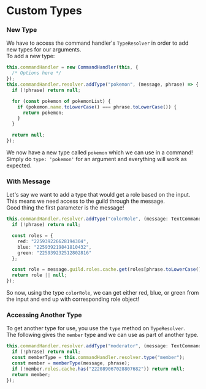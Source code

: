 <!-- markdownlint-disable MD001 -->

# Custom Types

### New Type

We have to access the command handler's `TypeResolver` in order to add new types for our arguments.  
To add a new type:

```ts
this.commandHandler = new CommandHandler(this, {
  /* Options here */
});
this.commandHandler.resolver.addType("pokemon", (message, phrase) => {
  if (!phrase) return null;

  for (const pokemon of pokemonList) {
    if (pokemon.name.toLowerCase() === phrase.toLowerCase()) {
      return pokemon;
    }
  }

  return null;
});
```

We now have a new type called `pokemon` which we can use in a command!  
Simply do `type: 'pokemon'` for an argument and everything will work as expected.

### With Message

Let's say we want to add a type that would get a role based on the input.  
This means we need access to the guild through the message.  
Good thing the first parameter is the message!

```ts
this.commandHandler.resolver.addType("colorRole", (message: TextCommandMessage, phrase: string) => {
  if (!phrase) return null;

  const roles = {
    red: "225939226628194304",
    blue: "225939219841810432",
    green: "225939232512802816"
  };

  const role = message.guild.roles.cache.get(roles[phrase.toLowerCase()]);
  return role || null;
});
```

So now, using the type `colorRole`, we can get either red, blue, or green from the input and end up with corresponding role object!

### Accessing Another Type

To get another type for use, you use the `type` method on `TypeResolver`.  
The following gives the `member` type and we can use as part of another type.

```ts
this.commandHandler.resolver.addType("moderator", (message: TextCommandMessage, phrase: string) => {
  if (!phrase) return null;
  const memberType = this.commandHandler.resolver.type("member");
  const member = memberType(message, phrase);
  if (!member.roles.cache.has("222089067028807682")) return null;
  return member;
});
```
